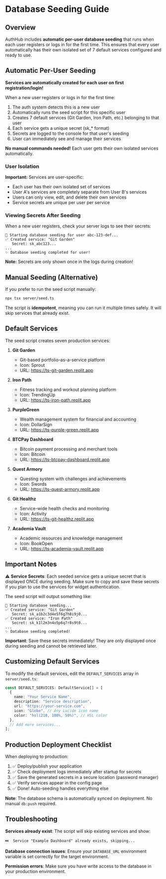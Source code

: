 # Database Seeding Guide

## Overview
AuthHub includes **automatic per-user database seeding** that runs when each user registers or logs in for the first time. This ensures that every user automatically has their own isolated set of 7 default services configured and ready to use.

## Automatic Per-User Seeding

**Services are automatically created for each user on first registration/login!** 

When a new user registers or logs in for the first time:
1. The auth system detects this is a new user
2. Automatically runs the seed script for this specific user
3. Creates 7 default services (Git Garden, Iron Path, etc.) belonging to that user
4. Each service gets a unique secret (sk_* format)
5. Secrets are logged to the console for that user's seeding
6. User can immediately see and manage their services

**No manual commands needed!** Each user gets their own isolated services automatically.

### User Isolation

**Important:** Services are user-specific:
- Each user has their own isolated set of services
- User A's services are completely separate from User B's services  
- Users can only view, edit, and delete their own services
- Service secrets are unique per user per service

### Viewing Secrets After Seeding

When a new user registers, check your server logs to see their secrets:
```
🌱 Starting database seeding for user abc-123-def...
✅ Created service: "Git Garden"
   Secret: sk_abc123...
...
✨ Database seeding completed for user!
```

**Note:** Secrets are only shown once in the logs during creation!

## Manual Seeding (Alternative)

If you prefer to run the seed script manually:

```bash
npx tsx server/seed.ts
```

The script is **idempotent**, meaning you can run it multiple times safely. It will skip services that already exist.

## Default Services

The seed script creates seven production services:

1. **Git Garden**
   - Git-based portfolio-as-a-service platform
   - Icon: Sprout
   - URL: https://ts-git-garden.replit.app

2. **Iron Path**
   - Fitness tracking and workout planning platform
   - Icon: TrendingUp
   - URL: https://ts-iron-path.replit.app

3. **PurpleGreen**
   - Wealth management system for financial and accounting
   - Icon: DollarSign
   - URL: https://ts-purple-green.replit.app

4. **BTCPay Dashboard**
   - Bitcoin payment processing and merchant tools
   - Icon: Bitcoin
   - URL: https://ts-btcpay-dashboard.replit.app

5. **Quest Armory**
   - Questing system with challenges and achievements
   - Icon: Swords
   - URL: https://ts-quest-armory.replit.app

6. **Git Healthz**
   - Service-wide health checks and monitoring
   - Icon: Activity
   - URL: https://ts-git-healthz.replit.app

7. **Academia Vault**
   - Academic resources and knowledge management
   - Icon: BookOpen
   - URL: https://ts-academia-vault.replit.app

## Important Notes

⚠️ **Service Secrets**: Each seeded service gets a unique secret that is displayed ONCE during seeding. Make sure to copy and save these secrets if you plan to use the services for widget authentication.

The seed script will output something like:
```
🌱 Starting database seeding...
✅ Created service: "Git Garden"
   Secret: sk_a1b2c3d4e5f6g7h8i9j0...
✅ Created service: "Iron Path"
   Secret: sk_k1l2m3n4o5p6q7r8s9t0...
...
✨ Database seeding completed!
```

**Important**: Save these secrets immediately! They are only displayed once during seeding and cannot be retrieved later.

## Customizing Default Services

To modify the default services, edit the `DEFAULT_SERVICES` array in `server/seed.ts`:

```typescript
const DEFAULT_SERVICES: DefaultService[] = [
  {
    name: "Your Service Name",
    description: "Service description",
    url: "https://your-service.com",
    icon: "Globe", // Any Lucide icon name
    color: "hsl(210, 100%, 50%)", // HSL color
  },
  // Add more services...
];
```

## Production Deployment Checklist

When deploying to production:

1. ✅ Deploy/publish your application
2. ✅ Check deployment logs immediately after startup for secrets
3. ✅ Save the generated secrets in a secure location (password manager)
4. ✅ Verify services appear in the config page
5. ✅ Done! Auto-seeding handles everything else

**Note**: The database schema is automatically synced on deployment. No manual `db:push` required.

## Troubleshooting

**Services already exist**: The script will skip existing services and show:
```
⏭️  Service "Example Dashboard" already exists, skipping...
```

**Database connection issues**: Ensure your `DATABASE_URL` environment variable is set correctly for the target environment.

**Permission errors**: Make sure you have write access to the database in your production environment.
